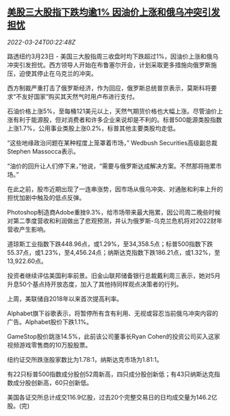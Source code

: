 <!--1648081863000-->
[美股三大股指下跌均逾1% 因油价上涨和俄乌冲突引发担忧](https://cn.reuters.com/article/usa-stocks-0323-wedn-idCNKCS2LL00Q)
------

<div><i>2022-03-24T00:22:48Z</i></div><p>路透纽约3月23日 - 美国三大股指周三收盘时均下跌超过1%，因油价上涨和俄乌冲突引发担忧。西方领导人开始在布鲁塞尔开会，计划采取更多措施向俄罗斯施压，迫使其停止在乌克兰的冲突。</p><p>西方制裁严重打击了俄罗斯经济，作为回应，俄罗斯总统普京表示，莫斯科将要求“不友好国家”购买其天然气时用卢布进行支付。</p><p>石油价格上涨5%，至每桶121美元以上，天然气期货价格也大幅上涨。尽管油价上涨有利于能源股，但对消费者和许多企业来说却是不利的。标普500能源类股指数上涨1.7%，公用事业类股上涨0.2%，标普其他主要类股均走低。</p><p>“这些地缘政治问题在某种程度上笼罩着市场，” Wedbush Securities高级副总裁Stephen Massocca表示。</p><p>“油价的回升让人们停下来，”他说，“需要与俄罗斯达成解决方案。不然那将拖累市场。”</p><p>在此之前，股市近期出现了一连串涨势，因市场从俄乌冲突、对通胀和利率上升的担忧加剧中触及的低点反弹。</p><p>Photoshop制造商Adobe重挫9.3%，给市场带来最大拖累，因公司周二晚些时候对第二季度营收和利润做出了悲观预测，并认为俄罗斯-乌克兰危机将对2022财年营收产生影响。</p><p>道琼斯工业指数下跌448.96点，或1.29%，至34,358.5点；标普500指数下跌55.37点，或1.23%，至4,456.24点；纳斯达克指数下跌186.21点，或1.32%，至13,922.60点。</p><p>投资者继续评估美国利率前景。旧金山联邦储备银行总裁戴利周三表示，她对5月升息50个基点持开放态度，加入了其他持同样观点决策者的行列。</p><p>上周，美联储自2018年以来首次提高利率。</p><p>Alphabet旗下谷歌表示，将暂停所有含有利用、无视或容忍当前俄乌冲突内容的广告。Alphabet股价下跌1.1%。</p><p>GameStop股价跳涨14.5%，此前该公司董事长Ryan Cohen的投资公司买入这家视频游戏零售商的10万股股票。</p><p>纽约证交所跌涨股家数比为1.78:1，纳斯达克市场为1.81:1。</p><p>有22只标普500指数成分股创52周新高，四只成分股创新低；有43只纳斯达克指数成分股创新高，60只创新低。</p><p>美国各证交所总计成交116.9亿股，过去20个完整交易日的日均成交量为146.2亿股。(完)</p>
